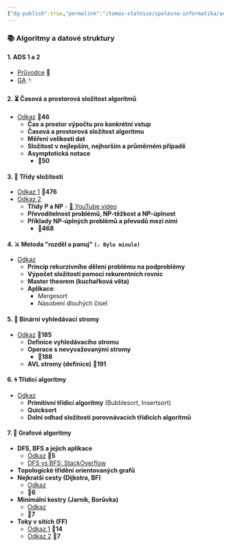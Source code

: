 ```yaml
---
{"dg-publish":true,"permalink":"/tomas-statnice/spolecna-informatika/ads/ads-seznam-otazek-a-materialu/","tags":["tomas","spolecna_informatika","ads"],"noteIcon":""}
---
```


### **📚 Algoritmy a datové struktury**

#### **1. ADS 1 a 2**
- [Průvodce](https://slama.dev/assets/priprava-na-statnice-mff-uk/pruvodce.pdf) 📘
- [GA](https://slama.dev/assets/priprava-na-statnice-mff-uk/ga.pdf) 🃏

#### **2. ⏳ Časová a prostorová složitost algoritmů**
- [Odkaz](https://slama.dev/assets/priprava-na-statnice-mff-uk/pruvodce.pdf#s2) 📄**46**
  - **Čas a prostor výpočtu pro konkrétní vstup** 
  - **Časová a prostorová složitost algoritmu**
  - **Měření velikosti dat**
  - **Složitost v nejlepším, nejhorším a průměrném případě**
  - **Asymptotická notace** 
	  - 📄**50**

#### **3. 🧠 Třídy složitosti**
- [Odkaz 1](https://slama.dev/assets/priprava-na-statnice-mff-uk/pruvodce.pdf#s19.3) 📄**476**  
- [Odkaz 2](https://slama.dev/assets/priprava-na-statnice-mff-uk/pvnp.webp) 
  - **Třídy P a NP** - [🎥 YouTube video](https://www.youtube.com/watch?v=pQsdygaYcE4)
  - **Převoditelnost problémů, NP-těžkost a NP-úplnost**
  - **Příklady NP-úplných problémů a převodů mezi nimi** 
	  - 📄**468**

#### **4. ⚔️ Metoda "rozděl a panuj"**  `(⚠️ Bylo minule)`
- [Odkaz](https://slama.dev/assets/priprava-na-statnice-mff-uk/pruvodce.pdf#s10)
  - **Princip rekurzivního dělení problému na podproblémy**
  - **Výpočet složitosti pomocí rekurentních rovnic**
  - **Master theorem (kuchařková věta)**
  - **Aplikace**:
    - Mergesort
    - Násobení dlouhých čísel

#### **5. 🌳 Binární vyhledávací stromy**
- [Odkaz](https://slama.dev/assets/priprava-na-statnice-mff-uk/pruvodce.pdf#s8) 📄**185**
  - **Definice vyhledávacího stromu**
  - **Operace s nevyvažovanými stromy** 
	  - 📄**188**
  - **AVL stromy (definice)**  📄**191**

#### **6. 🌀 Třídící algoritmy**
- [Odkaz](https://slama.dev/assets/priprava-na-statnice-mff-uk/pruvodce.pdf#s3)
  - **Primitivní třídicí algoritmy** (Bubblesort, Insertsort)
  - **Quicksort**
  - **Dolní odhad složitosti porovnávacích třídicích algoritmů**

#### **7. 🔗 Grafové algoritmy**
- **DFS, BFS a jejich aplikace**  
  - [Odkaz](https://slama.dev/assets/priprava-na-statnice-mff-uk/pruvodce.pdf#s5) 📄**5**
  - [DFS vs BFS: StackOverflow](https://stackoverflow.com/questions/20429310/why-is-depth-first-search-claimed-to-be-space-efficient)
- **Topologické třídění orientovaných grafů**
- **Nejkratší cesty (Dijkstra, BF)**  
  - [Odkaz](https://slama.dev/assets/priprava-na-statnice-mff-uk/pruvodce.pdf#s6) 
  - 📄**6**
- **Minimální kostry (Jarník, Borůvka)**  
  - [Odkaz](https://slama.dev/assets/priprava-na-statnice-mff-uk/pruvodce.pdf#s7) 
  - 📄**7**
- **Toky v sítích (FF)**  
  - [Odkaz 1](https://slama.dev/assets/priprava-na-statnice-mff-uk/pruvodce.pdf#s14) 📄**14**  
  - [Odkaz 2](https://slama.dev/poznamky-z-prednasky/kombinatorika-a-grafy-i/#7-p%C5%99edn%C3%A1%C5%A1ka) 📄**7**

